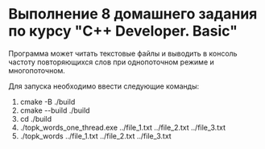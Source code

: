 # Выполнение 8 домашнего задания по курсу "C++ Developer. Basic"

Программа может читать текстовые файлы и выводить в консоль частоту повторяющихся слов при однопоточном режиме и многопоточном.

Для запуска необходимо ввести следующие команды:
1. cmake -B ./build
2. cmake --build ./build
3. cd ./build
4. ./topk_words_one_thread.exe ../file_1.txt ../file_2.txt ../file_3.txt
5. ./topk_words ../file_1.txt ../file_2.txt ../file_3.txt